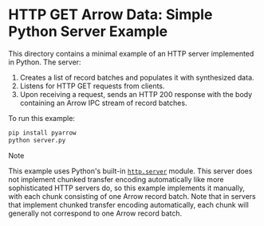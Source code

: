 <!---
  Licensed to the Apache Software Foundation (ASF) under one
  or more contributor license agreements.  See the NOTICE file
  distributed with this work for additional information
  regarding copyright ownership.  The ASF licenses this file
  to you under the Apache License, Version 2.0 (the
  "License"); you may not use this file except in compliance
  with the License.  You may obtain a copy of the License at

    http://www.apache.org/licenses/LICENSE-2.0

  Unless required by applicable law or agreed to in writing,
  software distributed under the License is distributed on an
  "AS IS" BASIS, WITHOUT WARRANTIES OR CONDITIONS OF ANY
  KIND, either express or implied.  See the License for the
  specific language governing permissions and limitations
  under the License.
-->

# HTTP GET Arrow Data: Simple Python Server Example

This directory contains a minimal example of an HTTP server implemented in Python. The server:
1. Creates a list of record batches and populates it with synthesized data.
2. Listens for HTTP GET requests from clients.
3. Upon receiving a request, sends an HTTP 200 response with the body containing an Arrow IPC stream of record batches.

To run this example:

```sh
pip install pyarrow
python server.py
```

> [!NOTE]  
> This example uses Python's built-in [`http.server`](https://docs.python.org/3/library/http.server.html) module. This server does not implement chunked transfer encoding automatically like more sophisticated HTTP servers do, so this example implements it manually, with each chunk consisting of one Arrow record batch. Note that in servers that implement chunked transfer encoding automatically, each chunk will generally not correspond to one Arrow record batch.
